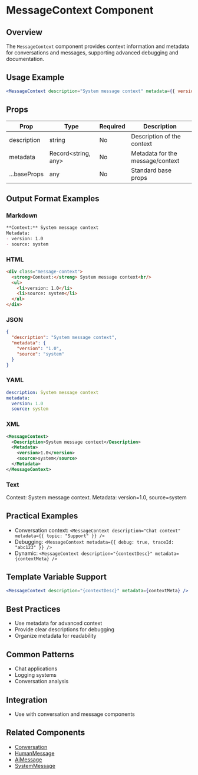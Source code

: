 # MessageContext Component

## Overview
The `MessageContext` component provides context information and metadata for conversations and messages, supporting advanced debugging and documentation.

## Usage Example
```jsx
<MessageContext description="System message context" metadata={{ version: "1.0", source: "system" }} />
```

## Props
| Prop        | Type                | Required | Description                                 |
|-------------|---------------------|----------|---------------------------------------------|
| description | string              | No       | Description of the context                  |
| metadata    | Record<string, any> | No       | Metadata for the message/context            |
| ...baseProps| any                 | No       | Standard base props                         |

## Output Format Examples
### Markdown
```markdown
**Context:** System message context
Metadata:
- version: 1.0
- source: system
```
### HTML
```html
<div class="message-context">
  <strong>Context:</strong> System message context<br/>
  <ul>
    <li>version: 1.0</li>
    <li>source: system</li>
  </ul>
</div>
```
### JSON
```json
{
  "description": "System message context",
  "metadata": {
    "version": "1.0",
    "source": "system"
  }
}
```
### YAML
```yaml
description: System message context
metadata:
  version: 1.0
  source: system
```
### XML
```xml
<MessageContext>
  <Description>System message context</Description>
  <Metadata>
    <version>1.0</version>
    <source>system</source>
  </Metadata>
</MessageContext>
```
### Text
Context: System message context. Metadata: version=1.0, source=system

## Practical Examples
- Conversation context: `<MessageContext description="Chat context" metadata={{ topic: "Support" }} />`
- Debugging: `<MessageContext metadata={{ debug: true, traceId: "abc123" }} />`
- Dynamic: `<MessageContext description="{contextDesc}" metadata={contextMeta} />`

## Template Variable Support
```jsx
<MessageContext description="{contextDesc}" metadata={contextMeta} />
```

## Best Practices
- Use metadata for advanced context
- Provide clear descriptions for debugging
- Organize metadata for readability

## Common Patterns
- Chat applications
- Logging systems
- Conversation analysis

## Integration
- Use with conversation and message components

## Related Components
- [Conversation](./Conversation.md)
- [HumanMessage](./HumanMessage.md)
- [AiMessage](./AiMessage.md)
- [SystemMessage](./SystemMessage.md)
